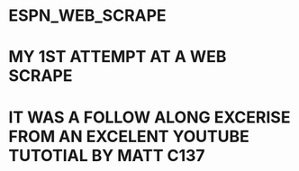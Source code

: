 # ESPN_WEB_SCRAPE

# MY 1ST ATTEMPT AT A WEB SCRAPE
# IT WAS A FOLLOW ALONG EXCERISE FROM AN EXCELENT YOUTUBE TUTOTIAL BY MATT C137
